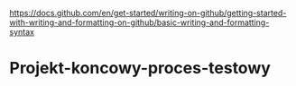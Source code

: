 https://docs.github.com/en/get-started/writing-on-github/getting-started-with-writing-and-formatting-on-github/basic-writing-and-formatting-syntax
# Projekt-koncowy-proces-testowy
